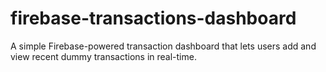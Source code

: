# firebase-transactions-dashboard
A simple Firebase-powered transaction dashboard that lets users add and view recent dummy transactions in real-time.
